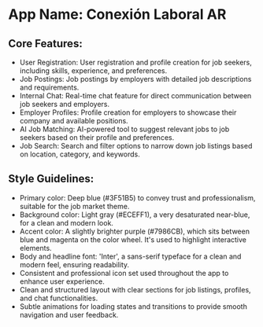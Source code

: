 # **App Name**: Conexión Laboral AR

## Core Features:

- User Registration: User registration and profile creation for job seekers, including skills, experience, and preferences.
- Job Postings: Job postings by employers with detailed job descriptions and requirements.
- Internal Chat: Real-time chat feature for direct communication between job seekers and employers.
- Employer Profiles: Profile creation for employers to showcase their company and available positions.
- AI Job Matching: AI-powered tool to suggest relevant jobs to job seekers based on their profile and preferences.
- Job Search: Search and filter options to narrow down job listings based on location, category, and keywords.

## Style Guidelines:

- Primary color: Deep blue (#3F51B5) to convey trust and professionalism, suitable for the job market theme.
- Background color: Light gray (#ECEFF1), a very desaturated near-blue, for a clean and modern look.
- Accent color: A slightly brighter purple (#7986CB), which sits between blue and magenta on the color wheel. It's used to highlight interactive elements.
- Body and headline font: 'Inter', a sans-serif typeface for a clean and modern feel, ensuring readability.
- Consistent and professional icon set used throughout the app to enhance user experience.
- Clean and structured layout with clear sections for job listings, profiles, and chat functionalities.
- Subtle animations for loading states and transitions to provide smooth navigation and user feedback.